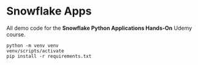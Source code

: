 # Snowflake Apps

All demo code for the **Snowflake Python Applications Hands-On** Udemy course.

```
python -m venv venv  
venv/scripts/activate  
pip install -r requirements.txt  
```